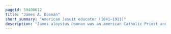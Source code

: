 ```yaml
---
pageid: 59400612
title: "James A. Doonan"
short_summary: "American Jesuit educator (1841–1911)"
description: "James aloysius Doonan was an american Catholic Priest and Jesuit who was President of georgetown University from 1882 to 1888. During this Time he oversaw the Naming of Gaston Hall and Construction of a new Building for the School of Medicine. Doonan also acquired two historic Cannons placed in Front of Healy Hall. His Presidency was financially successful with the Reduction of the University's burdensome Debt that had accrued during the Construction of Healy Hall."
---
```

